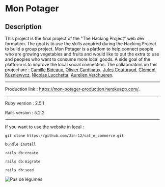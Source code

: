 # Mon Potager

## Description 
 
 This project is the final project of the "The Hacking Project" web dev formation. The goal is to use the skills acquired during the Hacking Project to build a group project. 
 Mon Potager is a platfom to help connect people who are growing vegetables and fruits and would like to put the extra to use and peoples who want to consume more local goods. A side goal of the platform is to improve the local social connection.
 The collaborators on this project are : [Camille Bideaux](https://github.com/kamiyechung), [Olivier Cardinaux](https://github.com/ocardinaux), [Jules Couturaud](https://github.com/Jin-12), [Clément Kuzniewycz](https://github.com/KuzniClem), [Nicolas Lucchetta](https://github.com/lucchettan), [Aurelien Verchueren](https://github.com/aurelienvvv).

---

Production link : https://mon-potager-production.herokuapp.com/.

---

Ruby version : 2.5.1

Rails version : 5.2.2

---

If you want to use the website in local :

``` git clone https://github.com/Jin-12/cat_e_commerce.git ```

``` bundle install ```

``` rails db:create ```

``` rails db:migrate ```

``` rails db:seed ```


![Pas de légumes](https://media.giphy.com/media/8lMQKIZIXiOn0VVs3A/giphy.gif)
